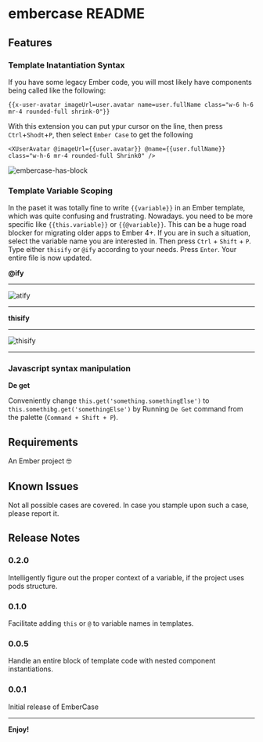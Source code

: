 # embercase README

## Features

### Template Inatantiation Syntax

If you have some legacy Ember code, you will most likely have components being called like the following:
```
{{x-user-avatar imageUrl=user.avatar name=user.fullName class="w-6 h-6 mr-4 rounded-full shrink-0"}}
```
With this extension you can put ypur cursor on the line, then press `Ctrl`+`Shodt`+`P`, then select `Ember Case` to get the following

```
<XUserAvatar @imageUrl={{user.avatar}} @name={{user.fullName}} class="w-h-6 mr-4 rounded-full Shrink0" />
```

![embercase-has-block](https://github.com/mehran-naghizadeh/ember-case/assets/24450563/85382cce-e172-452c-9f05-75292118865f)


### Template Variable Scoping

In the paset it was totally fine to write `{{variable}}` in an Ember template, which was quite confusing and frustrating. Nowadays. you need to be more specific like `{{this.variable}}` or `{{@variable}}`. This can be a huge road blocker for migrating older apps to Ember 4+. If you are in such a situation, select the variable name you are interested in. Then press `Ctrl` + `Shift` + `P`. Type either `thisify` or `@ify` according to your needs. Press `Enter`. Your entire file is now updated.

**@ify**


<hr>

![atify](https://github.com/mehran-naghizadeh/ember-case/assets/24450563/e9630660-2888-40ea-a71c-540aeeae31b8)

<hr>


**thisify**


<hr>

![thisify](https://github.com/mehran-naghizadeh/ember-case/assets/24450563/52ed5af7-50be-453e-8f44-d894132fd0a8)

<hr>

### Javascript syntax manipulation

**De get**

Conveniently change `this.get('something.somethingElse')` to `this.somethibg.get('somethingElse')` by Running `De Get` command from the palette (`Command + Shift + P`).


## Requirements

An Ember project 🤓


## Known Issues

Not all possible cases are covered. In case you stample upon such a case, please report it.

## Release Notes

### 0.2.0
Intelligently figure out the proper context of a variable, if the project uses pods structure.

### 0.1.0
Facilitate adding `this` or `@` to variable names in templates.

### 0.0.5
Handle an entire block of template code with nested component instantiations.

### 0.0.1

Initial release of EmberCase

---

**Enjoy!**
